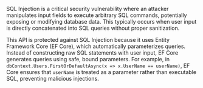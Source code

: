SQL Injection is a critical security vulnerability where an attacker manipulates input fields to execute arbitrary SQL commands, potentially exposing or modifying database data. This typically occurs when user input is directly concatenated into SQL queries without proper sanitization.

This API is protected against SQL Injection because it uses Entity Framework Core (EF Core), which automatically parameterizes queries. Instead of constructing raw SQL statements with user input, EF Core generates queries using safe, bound parameters. For example, in `dbContext.Users.FirstOrDefaultAsync(x => x.UserName == userName)`, EF Core ensures that `userName` is treated as a parameter rather than executable SQL, preventing malicious injections.
